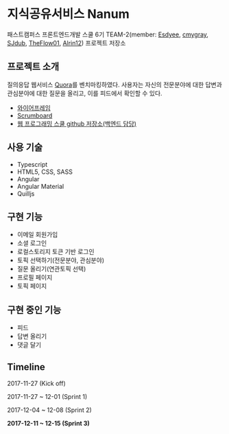 # 지식공유서비스 Nanum

패스트캠퍼스 프론트엔드개발 스쿨 6기 TEAM-2(member: [Esdyee](https://github.com/Esdyee), [cmygray](https://github.com/cmygray), [SJdub](https://github.com/SJdub), [TheFlow01](https://github.com/TheFlow01), [Alrin12](https://github.com/Alrin12)) 프로젝트 저장소

## 프로젝트 소개

질의응답 웹서비스 [Quora](https://www.quora.com)를 벤치마킹하였다. 사용자는 자신의 전문분야에 대한 답변과 관심분야에 대한 질문을 올리고, 이를 피드에서 확인할 수 있다.

- [와이어프레임](https://xwklrd.axshare.com/)
- [Scrumboard](https://docs.google.com/a/fastcampus.co.kr/spreadsheets/d/19hdWFqjpBN9AETtN86JAX6vFg2HuMkNaJL2H-JpIQmQ/edit?usp=sharing)
- [웹 프로그래밍 스쿨 github 저장소(백엔드 담당)](https://github.com/namu617/nanum-project)

## 사용 기술

- Typescript
- HTML5, CSS, SASS
- Angular
- Angular Material
- Quilljs

## 구현 기능

- 이메일 회원가입
- 소셜 로그인
- 로컬스토리지 토큰 기반 로그인
- 토픽 선택하기(전문분야, 관심분야)
- 질문 올리기(연관토픽 선택)
- 프로필 페이지
- 토픽 페이지

## 구현 중인 기능

- 피드
- 답변 올리기
- 댓글 달기

## Timeline

2017-11-27 (Kick off)

2017-11-27 ~ 12-01 (Sprint 1)

2017-12-04 ~ 12-08 (Sprint 2)

**2017-12-11 ~ 12-15 (Sprint 3)**

